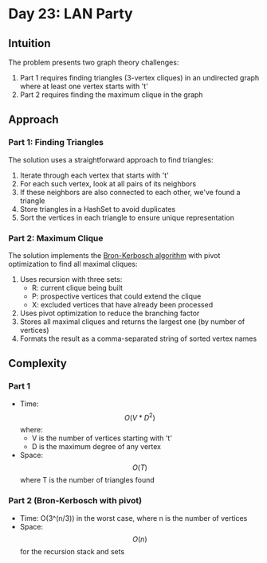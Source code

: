 # Day 23: LAN Party

## Intuition
The problem presents two graph theory challenges:
1. Part 1 requires finding triangles (3-vertex cliques) in an undirected graph where at least one vertex starts with 't'
2. Part 2 requires finding the maximum clique in the graph

## Approach

### Part 1: Finding Triangles
The solution uses a straightforward approach to find triangles:
1. Iterate through each vertex that starts with 't'
2. For each such vertex, look at all pairs of its neighbors
3. If these neighbors are also connected to each other, we've found a triangle
4. Store triangles in a HashSet to avoid duplicates
5. Sort the vertices in each triangle to ensure unique representation

### Part 2: Maximum Clique
The solution implements the [Bron-Kerbosch algorithm](https://en.wikipedia.org/wiki/Bron%E2%80%93Kerbosch_algorithm) with pivot optimization to find all maximal cliques:
1. Uses recursion with three sets:
    - R: current clique being built
    - P: prospective vertices that could extend the clique
    - X: excluded vertices that have already been processed
2. Uses pivot optimization to reduce the branching factor
3. Stores all maximal cliques and returns the largest one (by number of vertices)
4. Formats the result as a comma-separated string of sorted vertex names

## Complexity

### Part 1
- Time: $$O(V * D^2)$$ where:
    - V is the number of vertices starting with 't'
    - D is the maximum degree of any vertex
- Space: $$O(T)$$ where T is the number of triangles found

### Part 2 (Bron-Kerbosch with pivot)
- Time: O(3^(n/3)) in the worst case, where n is the number of vertices
- Space: $$O(n)$$ for the recursion stack and sets